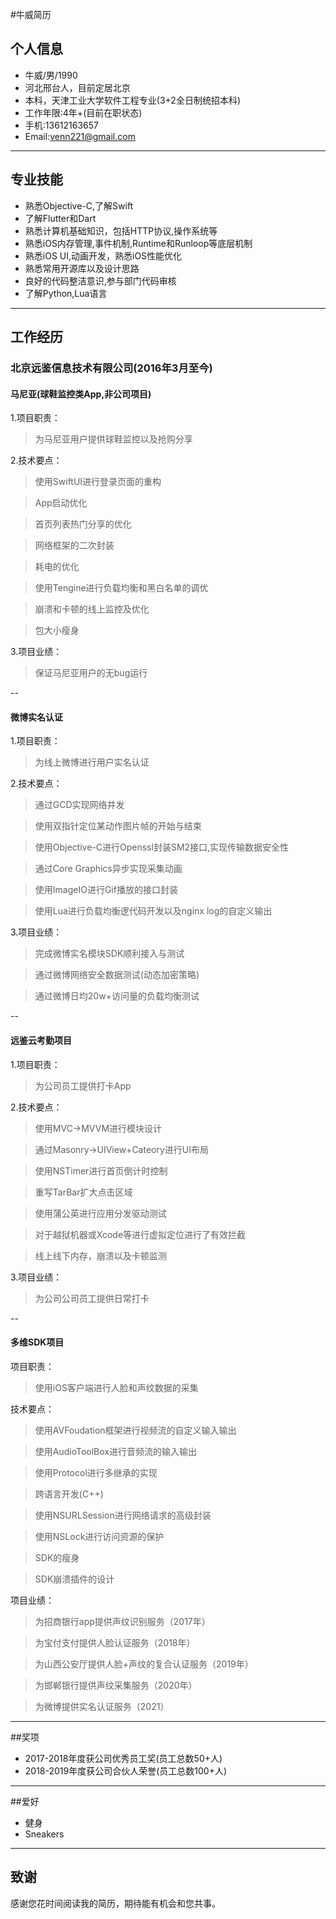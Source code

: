 #牛威简历

## 个人信息
- 牛威/男/1990
- 河北邢台人，目前定居北京
- 本科，天津工业大学软件工程专业(3+2全日制统招本科)
- 工作年限:4年+(目前在职状态)
- 手机:13612163657
- Email:venn221@gmail.com

---
## 专业技能
* 熟悉Objective-C,了解Swift
* 了解Flutter和Dart
* 熟悉计算机基础知识，包括HTTP协议,操作系统等
* 熟悉iOS内存管理,事件机制,Runtime和Runloop等底层机制
* 熟悉iOS UI,动画开发，熟悉iOS性能优化
* 熟悉常用开源库以及设计思路
* 良好的代码整洁意识,参与部门代码审核
* 了解Python,Lua语言

---

## 工作经历

### 北京远鉴信息技术有限公司(2016年3月至今)


#### **马尼亚(球鞋监控类App,非公司项目)**
1.项目职责：
> 为马尼亚用户提供球鞋监控以及抢购分享

2.技术要点：

>使用SwiftUI进行登录页面的重构

>App启动优化

>首页列表热门分享的优化

>网络框架的二次封装

>耗电的优化

>使用Tengine进行负载均衡和黑白名单的调优

>崩溃和卡顿的线上监控及优化

>包大小瘦身

3.项目业绩：
> 保证马尼亚用户的无bug运行


--


#### **微博实名认证**
1.项目职责：
> 为线上微博进行用户实名认证

2.技术要点：
>通过GCD实现网络并发

>使用双指针定位某动作图片帧的开始与结束

>使用Objective-C进行Openssl封装SM2接口,实现传输数据安全性

>通过Core Graphics异步实现采集动画

>使用ImageIO进行Gif播放的接口封装

>使用Lua进行负载均衡逻代码开发以及nginx log的自定义输出

3.项目业绩：
> 完成微博实名模块SDK顺利接入与测试

> 通过微博网络安全数据测试(动态加密策略)
 
> 通过微博日均20w+访问量的负载均衡测试

--

#### **远鉴云考勤项目**

1.项目职责：
>为公司员工提供打卡App

2.技术要点：

>使用MVC->MVVM进行模块设计

>通过Masonry->UIView+Cateory进行UI布局

>使用NSTimer进行首页倒计时控制

>重写TarBar扩大点击区域

>使用蒲公英进行应用分发驱动测试

>对于越狱机器或Xcode等进行虚拟定位进行了有效拦截

>线上线下内存，崩溃以及卡顿监测

3.项目业绩：

>为公司公司员工提供日常打卡

   
--

#### **多维SDK项目**

项目职责：
>使用iOS客户端进行人脸和声纹数据的采集

技术要点：
>使用AVFoudation框架进行视频流的自定义输入输出

>使用AudioToolBox进行音频流的输入输出

>使用Protocol进行多继承的实现

>跨语言开发(C++)

>使用NSURLSession进行网络请求的高级封装

>使用NSLock进行访问资源的保护

>SDK的瘦身

>SDK崩溃插件的设计



项目业绩：
>为招商银行app提供声纹识别服务（2017年）

>为宝付支付提供人脸认证服务（2018年）

>为山西公安厅提供人脸+声纹的复合认证服务（2019年）

>为邯郸银行提供声纹采集服务（2020年）

>为微博提供实名认证服务（2021）

  
---

##奖项

* 2017-2018年度获公司优秀员工奖(员工总数50+人)
* 2018-2019年度获公司合伙人荣誉(员工总数100+人)

---

##爱好
* 健身
* Sneakers

---

## 致谢

感谢您花时间阅读我的简历，期待能有机会和您共事。
